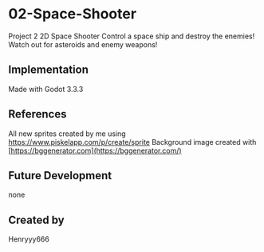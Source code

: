 # 02-Space-Shooter

Project 2 2D Space Shooter Control a space ship and destroy the enemies! Watch out for asteroids and enemy weapons!

## Implementation

Made with Godot 3.3.3

## References

All new sprites created by me using https://www.piskelapp.com/p/create/sprite Background image created with [https://bggenerator.com](https://bggenerator.com/)

## Future Development

none

## Created by

Henryyy666

